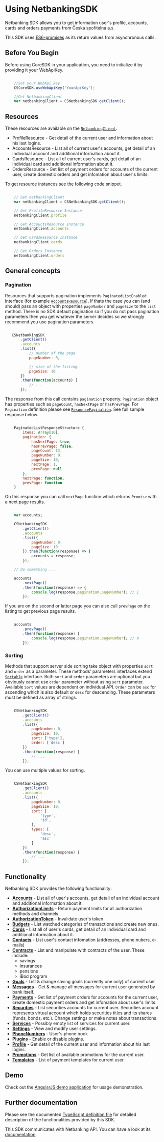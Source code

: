 # Using NetbankingSDK
Netbanking SDK allows you to get information user's profile, accounts, cards and orders payments from Česká spořitelna a.s.

This SDK uses [ES6-promises](https://developer.mozilla.org/en-US/docs/Web/JavaScript/Reference/Global_Objects/Promise) as its return values from asynchronous calls.

## Before You Begin

Before using CoreSDK in your application, you need to initialize it by providing it your WebApiKey.

```javascript

    //Set your WebApi key
    CSCoreSDK.useWebApiKey('YourApiKey');

    //Get NetbankingClient
    var netbankingClient = CSNetbankingSDK.getClient();

```

## Resources
These resources are available on the [`NetbankingClient`](../lib/netbanking.ts).

- ProfileResource - Get detail of the current user and information about his last logins.
- AccountsResource - List all of current user's accounts, get detail of an individual account and additional information about it.
- CardsResource -  List all of current user's cards, get detail of an individual card and additional information about it.
- OrdersResource - Get list of payment orders for accounts of the current user, create domestic orders and get infomation about user's limits.

To get resource instances see the following code snippet.

```javascript

    // Get netbankingClient
    var netbankingClient = CSNetbankingSDK.getClient();

    // Get ProfileResource Instance
    netbankingClient.profile

    // Get AccountsResource Instance
    netbankingClient.accounts

    // Get CardsResource Instance
    netbankingClient.cards

    // Get Orders Instance
    netbankingClient.orders

```

## General concepts

### Pagination

Resources that supports pagination implements `PaginatedListEnabled` interface (for example [`AccountsResource`](../lib/accounts/accounts.ts)). If thats the case you can (and should) pass an object with properties `pageNumber` and `pageSize` to the `list` method. There is no SDK default pagination so if you do not pass pagination parameters then you get whatever the server decides so we strongly recommend you use pagination parameters.

 ```javascript

    CSNetbankingSDK
        .getClient()
        .accounts
        .list({
            // number of the page
            pageNumber: 0,

            // size of the listing
            pageSize: 10
        })
        .then(function(accounts) {
            // ...
        });

 ```

The response from this call contains `pagination` property. `Pagination` object has properties such as `pageCount`, `hasNextPage` or `hasPrevPage`. For `Pagination` definition please see [`ResponsePagination`](https://github.com/Ceskasporiteln/cs-core-sdk-js/blob/master/lib/web-api/lists.ts).
See full sample response below.

```javascript

    PaginatedListResponseStructure {
        items: Array[10],
        pagination: {
            hasNextPage: true,
            hasPrevPage: false,
            pageCount: 13,
            pageNumber: 0,
            pageSize: 10,
            nextPage: 1,
            prevPage: null
        },
        nextPage: function,
        prevPage: function
    }

```

On this response you can call `nextPage` function which returns `Promise` with a next page results.

```javascript

    var accounts;

    CSNetbankingSDK
        .getClient()
        .accounts
        .list({
            pageNumber: 0,
            pageSize: 10
        }).then(function(response) => {
            accounts = response;
        });

    // Do something ...

    accounts
        .nextPage()
        .then(function(response) => {
            console.log(response.pagination.pageNumber); // 1
        });

```

If you are on the second or latter page you can also call `prevPage` on the listing to get previous page results.

```javascript

    accounts
        .prevPage()
        .then(function(response) {
            console.log(response.pagination.pageNumber); // 0
        });

```

### Sorting

Methods that support server side sorting take object with properties `sort` and `order` as a parameter. These methods' parameters interfaces extend [`Sortable`](https://github.com/Ceskasporiteln/cs-core-sdk-js/blob/master/lib/web-api/lists.ts) interface. Both `sort` and `order` parameters are optional but you obviously cannot use `order` parameter without using `sort` parameter. Available `Sort` values are dependent on individual API. `Order` can be `asc` for ascending which is also default or `desc` for descending. These parameters must be defined as array of strings.

```javascript

    CSNetbankingSDK
        .getClient()
        .accounts
        .list({
            pageNumber: 0,
            pageSize: 10,
            sort: ['type'],
            order: ['desc']
        })
        .then(function(response) {
            // ...
        });

```

You can use multiple values for sorting.

```javascript

    CSNetbankingSDK
        .getClient()
        .accounts
        .list({
            pageNumber: 0,
            pageSize: 10,
            sort: [
                'type',
                'id',
            ],
            types: [
                'desc',
                'asc'
            ]
        })
        .then(function(response) {
            // ...
        });

```

## Functionality

Netbanking SDK provides the following functionality:

- [**Accounts**](./accounts.md) - List all of user's accounts, get detail of an individual account and additional information about it.
- [**AuthorizationLimits**](./authorization-limits.md) - Return payment limits for all authorization methods and channels
- [**AuthorizationToken**](./authorization-token.md) - Invalidate user's token
- [**Budgets**](./budgets.md) - List watched categories of transactions and create new ones.
- [**Cards**](./cards.md) - List all of user's cards, get detail of an individual card and additional information about it.
- [**Contacts**](./contacts.md) - List user's contact infomation (addresses, phone nubers, e-mails)
- [**Contracts**](./contracts.md) - List and manipulate with contracts of the user. These include:
    - savings
    - insurances
    - pensions
    - iBod program
- [**Goals**](./goals.md) - List & change saving goals (currently one only) of current user
- [**Messages**](./messages.md) - Get & manage all messages for current user generated by bank itself.
- [**Payments**](./payments.md) -  Get list of payment orders for accounts for the current user, create domestic payment orders and get infomation about user's limits.
- [**Securities**](./securities.md) - List securities accounts for current user. Securities account represents virtual account which holds securities titles and its shares (funds, bonds, etc.). Change settings or make notes about transactions.
- [**Services**](./services.md) - Possibly empty list of services for current user.
- [**Settings**](./settings.md) - View and modify user settings.
- [**PhoneNumbers**](./phone-numbers.md) - User's phone book
- [**Plugins**](./plugins.md) - Enable or disable plugins.
- [**Profile**](./profile.md) - Get detail of the current user and information about his last logins.
- [**Promotions**](./promotions.md) - Get list of available promotions for the current user.
- [**Templates**](./templates.md) - List of payment templates for current user.

## Demo
Check out the [AngularJS demo application](https://github.com/Ceskasporiteln/csas-sdk-demo-js) for usage demonstration.

## Further documentation
Please see the documented [TypeScript definition file](../dist/cs-netbanking-sdk.sfx.d.ts) for detailed description of the functionalities provided by this SDK.

This SDK communicates with Netbanking API. You can have a look at its [documentation](http://docs.netbankingv3.apiary.io/).